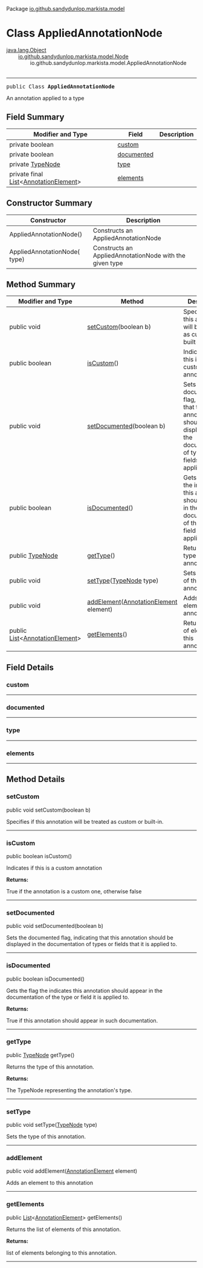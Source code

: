 Package [io.github.sandydunlop.markista.model](index.md)

# Class AppliedAnnotationNode
[java.lang.Object](https://docs.oracle.com/en/java/javase/24/docs/api/java.base/java/lang/Object.html)<br/>
        [io.github.sandydunlop.markista.model.Node](Node.md)<br/>
                io.github.sandydunlop.markista.model.AppliedAnnotationNode<br/>
<br/>

----

<span style="font-family: monospace;">public Class __AppliedAnnotationNode__</span>

An annotation applied to a type


## Field Summary

| Modifier and Type                                                                                                                                 | Field                     | Description |
|---------------------------------------------------------------------------------------------------------------------------------------------------|---------------------------|-------------|
| private boolean                                                                                                                                   | [custom](#custom)         |             |
| private boolean                                                                                                                                   | [documented](#documented) |             |
| private [TypeNode](TypeNode.md)                                                                                                                   | [type](#type)             |             |
| private final [List](https://docs.oracle.com/en/java/javase/24/docs/api/java.base/java/util/List.html)<[AnnotationElement](AnnotationElement.md)> | [elements](#elements)     |             |

## Constructor Summary

| Constructor                  | Description                                             |
|------------------------------|---------------------------------------------------------|
| AppliedAnnotationNode()      | Constructs an AppliedAnnotationNode                     |
| AppliedAnnotationNode( type) | Constructs an AppliedAnnotationNode with the given type |

## Method Summary

| Modifier and Type                                                                                                                          | Method                                                                       | Description                                                                                                                                  |
|--------------------------------------------------------------------------------------------------------------------------------------------|------------------------------------------------------------------------------|----------------------------------------------------------------------------------------------------------------------------------------------|
| public void                                                                                                                                | [setCustom](#setcustom)(boolean b)                                           | Specifies if this annotation will be treated as custom or built-in.                                                                          |
| public boolean                                                                                                                             | [isCustom](#iscustom)()                                                      | Indicates if this is a custom annotation                                                                                                     |
| public void                                                                                                                                | [setDocumented](#setdocumented)(boolean b)                                   | Sets the documented flag, indicating that this annotation should be displayed in the documentation of types or fields that it is applied to. |
| public boolean                                                                                                                             | [isDocumented](#isdocumented)()                                              | Gets the flag the indicates this annotation should appear in the documentation of the type or field it is applied to.                        |
| public [TypeNode](TypeNode.md)                                                                                                             | [getType](#gettype)()                                                        | Returns the type of this annotation.                                                                                                         |
| public void                                                                                                                                | [setType](#settype)([TypeNode](TypeNode.md) type)                            | Sets the type of this annotation.                                                                                                            |
| public void                                                                                                                                | [addElement](#addelement)([AnnotationElement](AnnotationElement.md) element) | Adds an element to this annotation                                                                                                           |
| public [List](https://docs.oracle.com/en/java/javase/24/docs/api/java.base/java/util/List.html)<[AnnotationElement](AnnotationElement.md)> | [getElements](#getelements)()                                                | Returns the list of elements of this annotation.                                                                                             |

## Field Details

### custom




---

### documented




---

### type




---

### elements




---


## Method Details

### setCustom

public void setCustom(boolean b)

Specifies if this annotation will be treated as custom or built-in.


---

### isCustom

public boolean isCustom()

Indicates if this is a custom annotation

**Returns:**

True if the annotation is a custom one, otherwise false


---

### setDocumented

public void setDocumented(boolean b)

Sets the documented flag, indicating that this annotation should
be displayed in the documentation of types or fields that it is
applied to.


---

### isDocumented

public boolean isDocumented()

Gets the flag the indicates this annotation should appear in
the documentation of the type or field it is applied to.

**Returns:**

True if this annotation should appear in such documentation.


---

### getType

public [TypeNode](TypeNode.md) getType()

Returns the type of this annotation.

**Returns:**

The TypeNode representing the annotation's type.


---

### setType

public void setType([TypeNode](TypeNode.md) type)

Sets the type of this annotation.


---

### addElement

public void addElement([AnnotationElement](AnnotationElement.md) element)

Adds an element to this annotation


---

### getElements

public [List](https://docs.oracle.com/en/java/javase/24/docs/api/java.base/java/util/List.html)<[AnnotationElement](AnnotationElement.md)> getElements()

Returns the list of elements of this annotation.

**Returns:**

list of elements belonging to this annotation.


---

